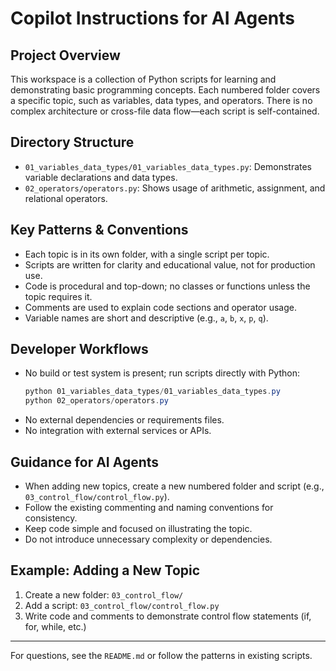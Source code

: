 # Copilot Instructions for AI Agents

## Project Overview
This workspace is a collection of Python scripts for learning and demonstrating basic programming concepts. Each numbered folder covers a specific topic, such as variables, data types, and operators. There is no complex architecture or cross-file data flow—each script is self-contained.

## Directory Structure
- `01_variables_data_types/01_variables_data_types.py`: Demonstrates variable declarations and data types.
- `02_operators/operators.py`: Shows usage of arithmetic, assignment, and relational operators.

## Key Patterns & Conventions
- Each topic is in its own folder, with a single script per topic.
- Scripts are written for clarity and educational value, not for production use.
- Code is procedural and top-down; no classes or functions unless the topic requires it.
- Comments are used to explain code sections and operator usage.
- Variable names are short and descriptive (e.g., `a`, `b`, `x`, `p`, `q`).

## Developer Workflows
- No build or test system is present; run scripts directly with Python:
  ```powershell
  python 01_variables_data_types/01_variables_data_types.py
  python 02_operators/operators.py
  ```
- No external dependencies or requirements files.
- No integration with external services or APIs.

## Guidance for AI Agents
- When adding new topics, create a new numbered folder and script (e.g., `03_control_flow/control_flow.py`).
- Follow the existing commenting and naming conventions for consistency.
- Keep code simple and focused on illustrating the topic.
- Do not introduce unnecessary complexity or dependencies.

## Example: Adding a New Topic
1. Create a new folder: `03_control_flow/`
2. Add a script: `03_control_flow/control_flow.py`
3. Write code and comments to demonstrate control flow statements (if, for, while, etc.)

---
For questions, see the `README.md` or follow the patterns in existing scripts.

